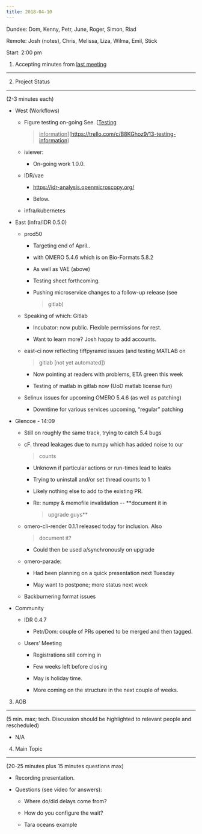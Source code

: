 ```yaml
---
title: 2018-04-10
---
```


Dundee: Dom, Kenny, Petr, June, Roger, Simon, Riad

Remote: Josh (notes), Chris, Melissa, Liza, Wilma, Emil, Stick

Start: 2:00 pm

1. Accepting minutes from [<u>last meeting</u>](https://docs.google.com/document/d/1XXkLng9Qo5zeGzj6K4A7jJ-FGDa1M_7J4-8_6pSgSck/edit)
-------------------------------------------------------------------------------------------------------------------------------------

2. Project Status
-----------------

(2-3 minutes each)

-   West (Workflows)

    -   Figure testing on-going See. [<u>Testing
        > information</u>](https://trello.com/c/B8KGhoz9/13-testing-information)

    -   iviewer:

        -   On-going work 1.0.0.

    -   IDR/vae

        -   [<u>https://idr-analysis.openmicroscopy.org/</u>](https://idr-analysis.openmicroscopy.org/)

        -   Below.

    -   infra/kubernetes

-   East (infra/IDR 0.5.0)

    -   prod50

        -   Targeting end of April..

        -   with OMERO 5.4.6 which is on Bio-Formats 5.8.2

        -   As well as VAE (above)

        -   Testing sheet forthcoming.

        -   Pushing microservice changes to a follow-up release (see
            > gitlab)

    -   Speaking of which: Gitlab

        -   Incubator: now public. Flexible permissions for rest.

        -   Want to learn more? Josh happy to add accounts.

    -   east-ci now reflecting tiffpyramid issues (and testing MATLAB on
        > gitlab \[not yet automated\])

        -   Now pointing at readers with problems, ETA green this week

        -   Testing of matlab in gitlab now (UoD matlab license fun)

    -   Selinux issues for upcoming OMERO 5.4.6 (as well as patching)

        -   Downtime for various services upcoming, “regular” patching

-   Glencoe - 14:09

    -   Still on roughly the same track, trying to catch 5.4 bugs

    -   cF. thread leakages due to numpy which has added noise to our
        > counts

        -   Unknown if particular actions or run-times lead to leaks

        -   Trying to uninstall and/or set thread counts to 1

        -   Likely nothing else to add to the existing PR.

        -   Re: numpy & memofile invalidation -- **document it in
            > upgrade guys**

    -   omero-cli-render 0.1.1 released today for inclusion. Also
        > document it?

        -   Could then be used a/synchronously on upgrade

    -   omero-parade:

        -   Had been planning on a quick presentation next Tuesday

        -   May want to postpone; more status next week

    -   Backburnering format issues

-   Community

    -   IDR 0.4.7

        -   Petr/Dom: couple of PRs opened to be merged and then tagged.

    -   Users’ Meeting

        -   Registrations still coming in

        -   Few weeks left before closing

        -   May is holiday time.

        -   More coming on the structure in the next couple of weeks.

3. AOB
------

(5 min. max; tech. Discussion should be highlighted to relevant people
and rescheduled)

-   N/A

4. Main Topic
-------------

(20-25 minutes plus 15 minutes questions max)

-   Recording presentation.

-   Questions (see video for answers):

    -   Where do/did delays come from?

    -   How do you configure the wait?

    -   Tara oceans example
